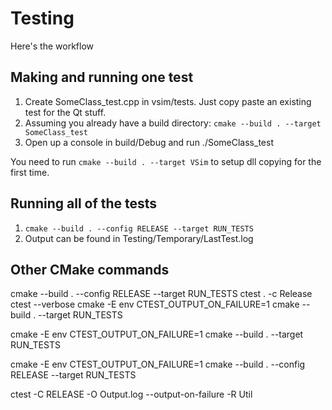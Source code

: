 # Testing
Here's the workflow

## Making and running one test

1. Create SomeClass_test.cpp in vsim/tests. Just copy paste an existing test for the Qt stuff.
2. Assuming you already have a build directory: `cmake --build . --target SomeClass_test`
3. Open up a console in build/Debug and run ./SomeClass_test

You need to run `cmake --build . --target VSim` to setup dll copying for the first time.

## Running all of the tests

1. `cmake --build . --config RELEASE --target RUN_TESTS`
2. Output can be found in Testing/Temporary/LastTest.log

## Other CMake commands

cmake --build . --config RELEASE --target RUN_TESTS
ctest . -c Release
ctest --verbose
cmake -E env CTEST_OUTPUT_ON_FAILURE=1 cmake --build . --target RUN_TESTS

cmake -E env CTEST_OUTPUT_ON_FAILURE=1 cmake --build . --target RUN_TESTS

cmake -E env CTEST_OUTPUT_ON_FAILURE=1 cmake --build . --config RELEASE --target RUN_TESTS

ctest -C RELEASE -O Output.log --output-on-failure -R Util